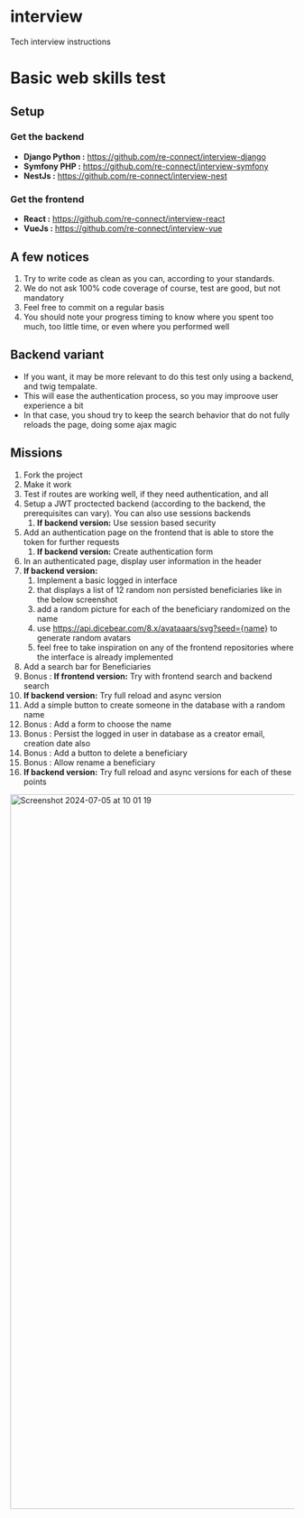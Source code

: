 # interview
Tech interview instructions

# Basic web skills test


## Setup

### Get the backend

- **Django Python :** https://github.com/re-connect/interview-django
- **Symfony PHP :** https://github.com/re-connect/interview-symfony
- **NestJs :** https://github.com/re-connect/interview-nest

### Get the frontend

- **React :** https://github.com/re-connect/interview-react
- **VueJs :** https://github.com/re-connect/interview-vue

## A few notices

1. Try to write code as clean as you can, according to your standards.
2. We do not ask 100% code coverage of course, test are good, but not mandatory
3. Feel free to commit on a regular basis
4. You should note your progress timing to know where you spent too much, too little time, or even where you performed well

## Backend variant

* If you want, it may be more relevant to do this test only using a backend, and twig tempalate.
* This will ease the authentication process, so you may improove user experience a bit
* In that case, you shoud try to keep the search behavior that do not fully reloads the page, doing some ajax magic

## Missions

1. Fork the project
2. Make it work
3. Test if routes are working well, if they need authentication, and all
4. Setup a JWT proctected backend (according to the backend, the prerequisites can vary). You can also use sessions backends
   1. **If backend version:** Use session based security
6. Add an authentication page on the frontend that is able to store the token for further requests
   1. **If backend version:** Create authentication form
8. In an authenticated page, display user information in the header
9. **If backend version:**
   1. Implement a basic logged in interface
   2. that displays a list of 12 random non persisted beneficiaries like in the below screenshot
   3. add a random picture for each of the beneficiary randomized on the name
   4. use https://api.dicebear.com/8.x/avataaars/svg?seed={name} to generate random avatars
   5. feel free to take inspiration on any of the frontend repositories where the interface is already implemented
11. Add a search bar for Beneficiaries
   1. Bonus :  **If frontend version:**  Try with frontend search and backend search
   2. **If backend version:** Try full reload and async version
11. Add a simple button to create someone in the database with a random name
   1. Bonus : Add a form to choose the name
   2. Bonus : Persist the logged in user in database as a creator email, creation date also
   3. Bonus : Add a button to delete a beneficiary
   4. Bonus : Allow rename a beneficiary
   5. **If backend version:** Try full reload and async versions for each of these points

<img width="1267" alt="Screenshot 2024-07-05 at 10 01 19" src="https://github.com/re-connect/interview/assets/9215726/21a0496e-7477-44cb-9d5b-5ba52b31be21">
